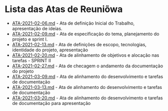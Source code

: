 # Lista das Atas de Reuniõwa

* [ATA-2021-02-06.md](/ATA-2021-02-06.md) - Ata de definição Inicial do Trabalho, apresentação de ideias.
* [ATA-2021-02-09.md](/ATA-2021-02-09.md) - Ata de especificação do tema, planejamento do projeto e sprint I.
* [ATA-2021-02-13.md](ATA-2021-02-13.md) - Ata de definições de escopo, tecnologias, identidade do projeto, apresentação
* [ATA-2021-02-20.md](/ATA-2021-02-20.md) - Ata de alinhamento de objetivos e alocação nas tarefas - SPRINT II
* [ATA-2021-02-27.md](/ATA-2021-02-27.md) - Ata de checagem o andamento da documentação do projeto
* [ATA-2021-03-09.md](ATA-2021-03-09.md) - Ata de alinhamento do desenvolvimento e tarefas de documentação
* [ATA-2021-03-13.md](ATA-2021-03-13.md) - Ata de alinhamento do desenvolvimento e tarefas de documentação
* [ATA-2021-03-20.md](ATA-2021-03-20.md) - Ata de alinhamento do desenvolvimento e tarefas de documentação para apresentação

